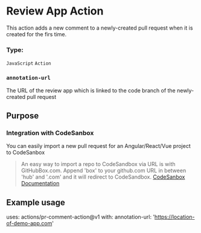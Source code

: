 # Review App Action

This action adds a new comment to a newly-created pull request when it is created for the firs time.

### Type:

`JavaScript` `Action`

### `annotation-url`

The URL of the review app which is linked to the code branch of the newly-created pull request

## Purpose

### Integration with CodeSanbox

You can easily import a new pull request for an Angular/React/Vue project to CodeSanbox

> An easy way to import a repo to CodeSandbox via URL is with GitHubBox.com. Append 'box' to your github.com URL in between 'hub' and '.com' and it will redirect to CodeSandbox. [CodeSanbox Documentation](https://codesandbox.io/docs/importing)

## Example usage

uses: actions/pr-comment-action@v1
with:
annotation-url: 'https://location-of-demo-app.com'
